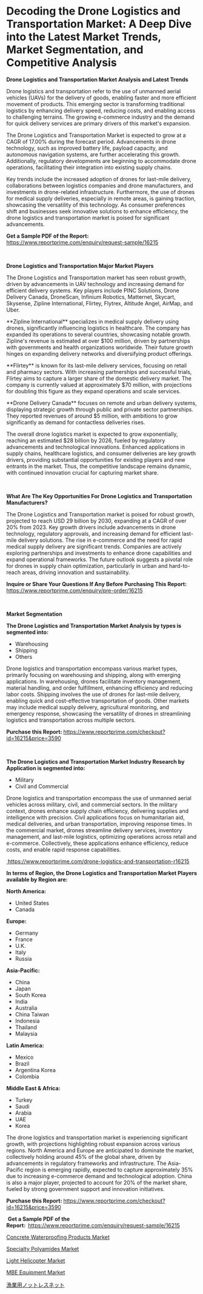 <p><h1>Decoding the Drone Logistics and Transportation Market: A Deep Dive into the Latest Market Trends, Market Segmentation, and Competitive Analysis</h1></p><p><strong>Drone Logistics and Transportation Market Analysis and Latest Trends</strong></p>
<p><p>Drone logistics and transportation refer to the use of unmanned aerial vehicles (UAVs) for the delivery of goods, enabling faster and more efficient movement of products. This emerging sector is transforming traditional logistics by enhancing delivery speed, reducing costs, and enabling access to challenging terrains. The growing e-commerce industry and the demand for quick delivery services are primary drivers of this market's expansion.</p><p>The Drone Logistics and Transportation Market is expected to grow at a CAGR of 17.00% during the forecast period. Advancements in drone technology, such as improved battery life, payload capacity, and autonomous navigation systems, are further accelerating this growth. Additionally, regulatory developments are beginning to accommodate drone operations, facilitating their integration into existing supply chains.</p><p>Key trends include the increased adoption of drones for last-mile delivery, collaborations between logistics companies and drone manufacturers, and investments in drone-related infrastructure. Furthermore, the use of drones for medical supply deliveries, especially in remote areas, is gaining traction, showcasing the versatility of this technology. As consumer preferences shift and businesses seek innovative solutions to enhance efficiency, the drone logistics and transportation market is poised for significant advancements.</p></p>
<p><strong>Get a Sample PDF of the Report:&nbsp;</strong> <a href="https://www.reportprime.com/enquiry/request-sample/16215">https://www.reportprime.com/enquiry/request-sample/16215</a></p>
<p>&nbsp;</p>
<p><strong>Drone Logistics and Transportation Major Market Players</strong></p>
<p><p>The Drone Logistics and Transportation market has seen robust growth, driven by advancements in UAV technology and increasing demand for efficient delivery systems. Key players include PINC Solutions, Drone Delivery Canada, DroneScan, Infinium Robotics, Matternet, Skycart, Skysense, Zipline International, Flirtey, Flytrex, Altitude Angel, AirMap, and Uber.</p><p>**Zipline International** specializes in medical supply delivery using drones, significantly influencing logistics in healthcare. The company has expanded its operations to several countries, showcasing notable growth. Zipline's revenue is estimated at over $100 million, driven by partnerships with governments and health organizations worldwide. Their future growth hinges on expanding delivery networks and diversifying product offerings.</p><p>**Flirtey** is known for its last-mile delivery services, focusing on retail and pharmacy sectors. With increasing partnerships and successful trials, Flirtey aims to capture a larger share of the domestic delivery market. The company is currently valued at approximately $70 million, with projections for doubling this figure as they expand operations and scale services.</p><p>**Drone Delivery Canada** focuses on remote and urban delivery systems, displaying strategic growth through public and private sector partnerships. They reported revenues of around $5 million, with ambitions to grow significantly as demand for contactless deliveries rises. </p><p>The overall drone logistics market is expected to grow exponentially, reaching an estimated $28 billion by 2026, fueled by regulatory advancements and technological innovations. Enhanced applications in supply chains, healthcare logistics, and consumer deliveries are key growth drivers, providing substantial opportunities for existing players and new entrants in the market. Thus, the competitive landscape remains dynamic, with continued innovation crucial for capturing market share.</p></p>
<p>&nbsp;</p>
<p><strong>What Are The Key Opportunities For Drone Logistics and Transportation Manufacturers?</strong></p>
<p><p>The Drone Logistics and Transportation market is poised for robust growth, projected to reach USD 29 billion by 2030, expanding at a CAGR of over 20% from 2023. Key growth drivers include advancements in drone technology, regulatory approvals, and increasing demand for efficient last-mile delivery solutions. The rise in e-commerce and the need for rapid medical supply delivery are significant trends. Companies are actively exploring partnerships and investments to enhance drone capabilities and expand operational frameworks. The future outlook suggests a pivotal role for drones in supply chain optimization, particularly in urban and hard-to-reach areas, driving innovation and sustainability.</p></p>
<p><strong>Inquire or Share Your Questions If Any Before Purchasing This Report:</strong> <a href="https://www.reportprime.com/enquiry/pre-order/16215">https://www.reportprime.com/enquiry/pre-order/16215</a></p>
<p>&nbsp;</p>
<p><strong>Market Segmentation</strong></p>
<p><strong>The Drone Logistics and Transportation Market Analysis by types is segmented into:</strong></p>
<p><ul><li>Warehousing</li><li>Shipping</li><li>Others</li></ul></p>
<p><p>Drone logistics and transportation encompass various market types, primarily focusing on warehousing and shipping, along with emerging applications. In warehousing, drones facilitate inventory management, material handling, and order fulfillment, enhancing efficiency and reducing labor costs. Shipping involves the use of drones for last-mile delivery, enabling quick and cost-effective transportation of goods. Other markets may include medical supply delivery, agricultural monitoring, and emergency response, showcasing the versatility of drones in streamlining logistics and transportation across multiple sectors.</p></p>
<p><strong>Purchase this Report:&nbsp;</strong><a href="https://www.reportprime.com/checkout?id=16215&price=3590">https://www.reportprime.com/checkout?id=16215&price=3590</a></p>
<p>&nbsp;</p>
<p><strong>The Drone Logistics and Transportation Market Industry Research by Application is segmented into:</strong></p>
<p><ul><li>Military</li><li>Civil and Commercial</li></ul></p>
<p><p>Drone logistics and transportation encompass the use of unmanned aerial vehicles across military, civil, and commercial sectors. In the military context, drones enhance supply chain efficiency, delivering supplies and intelligence with precision. Civil applications focus on humanitarian aid, medical deliveries, and urban transportation, improving response times. In the commercial market, drones streamline delivery services, inventory management, and last-mile logistics, optimizing operations across retail and e-commerce. Collectively, these applications enhance efficiency, reduce costs, and enable rapid response capabilities.</p></p>
<p><a href="https://www.reportprime.com/drone-logistics-and-transportation-r16215">&nbsp;https://www.reportprime.com/drone-logistics-and-transportation-r16215</a></p>
<p><strong>In terms of Region, the Drone Logistics and Transportation Market Players available by Region are:</strong></p>
<p>
    <p> <strong> North America: </strong>
        <ul>
            <li>United States</li>
            <li>Canada</li>
        </ul>
        </p> 
    <p> <strong> Europe: </strong>
        <ul>
            <li>Germany</li>
            <li>France</li>
            <li>U.K.</li>
            <li>Italy</li>
            <li>Russia</li>
        </ul>
        </p> 
    <p> <strong> Asia-Pacific: </strong>
        <ul>
            <li>China</li>
            <li>Japan</li>
            <li>South Korea</li>
            <li>India</li>
            <li>Australia</li>
            <li>China Taiwan</li>
            <li>Indonesia</li>
            <li>Thailand</li>
            <li>Malaysia</li>
        </ul>
        </p> 
    <p> <strong> Latin America: </strong>
        <ul>
            <li>Mexico</li>
            <li>Brazil</li>
            <li>Argentina Korea</li>
            <li>Colombia</li>
        </ul>
        </p> 
    <p> <strong> Middle East & Africa: </strong>
        <ul>
            <li>Turkey</li>
            <li>Saudi</li>
            <li>Arabia</li>
            <li>UAE</li>
            <li>Korea</li>
        </ul>
    </p>
    </p>
<p><p>The drone logistics and transportation market is experiencing significant growth, with projections highlighting robust expansion across various regions. North America and Europe are anticipated to dominate the market, collectively holding around 45% of the global share, driven by advancements in regulatory frameworks and infrastructure. The Asia-Pacific region is emerging rapidly, expected to capture approximately 35% due to increasing e-commerce demand and technological adoption. China is also a major player, projected to account for 20% of the market share, fueled by strong government support and innovation initiatives.</p></p>
<p><strong>Purchase this Report: </strong><a href="https://www.reportprime.com/checkout?id=16215&price=3590">https://www.reportprime.com/checkout?id=16215&price=3590</a></p>
<p>&nbsp;<strong>Get a Sample PDF of the Report:&nbsp;&nbsp;</strong><a href="https://www.reportprime.com/enquiry/request-sample/16215">https://www.reportprime.com/enquiry/request-sample/16215</a></p>
<p><strong></strong></p>
<p><p><a href="https://www.linkedin.com/pulse/concrete-waterproofing-products-market-size-share-analysis-bo3tf?trackingId=idH7DK98TPSYT5h5ZPjScA%3D%3D">Concrete Waterproofing Products Market</a></p><p><a href="https://medium.com/@mdmasty/the-global-specialty-polyamides-market-is-at-the-forefront-of-innovation-driving-rapid-industry-0d6eb149dba9">Specialty Polyamides Market</a></p><p><a href="https://issuu.com/reportprime-2/docs/light-helicopter-market-size-2030.p_091529c77f1c8e">Light Helicopter Market</a></p><p><a href="https://www.linkedin.com/pulse/mbe-equipment-market-global-regional-analysis-2024-2031-factoid-rbavc?trackingId=ZNPISB0MTDSy7UOah%2Bv%2F3g%3D%3D">MBE Equipment Market</a></p><p><a href="https://medium.com/@hattietromp/knotless-nets-for-fishery-market-%E3%81%AE%E3%82%B0%E3%83%AD%E3%83%BC%E3%83%90%E3%83%AB%E5%B8%82%E5%A0%B4%E6%A6%82%E8%A6%81%E3%81%AF-%E4%B8%96%E7%95%8C%E3%81%8A%E3%82%88%E3%81%B3%E4%B8%BB%E8%A6%81%E5%B8%82%E5%A0%B4%E3%81%AB%E3%81%8A%E3%81%91%E3%82%8B%E6%A5%AD%E7%95%8C%E3%81%AB%E5%BD%B1%E9%9F%BF%E3%82%92%E4%B8%8E%E3%81%88%E3%82%8B%E4%B8%BB%E8%A6%81%E3%81%AA%E3%83%88%E3%83%AC%E3%83%B3%E3%83%89%E3%81%AB%E3%81%A4%E3%81%84%E3%81%A6-%E7%8B%AC%E8%87%AA%E3%81%AE%E8%A6%96%E7%82%B9%E3%82%92%E6%8F%90%E4%BE%9B%E3%81%97%E3%81%BE%E3%81%99-a43c54c52241">漁業用ノットレスネット</a></p></p>